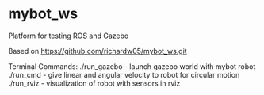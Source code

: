 # mybot_ws
Platform for testing ROS and Gazebo

Based on https://github.com/richardw05/mybot_ws.git

Terminal Commands:
./run_gazebo - launch gazebo world with mybot robot
./run_cmd - give linear and angular velocity to robot for circular motion
./run_rviz - visualization of robot with sensors in rviz
